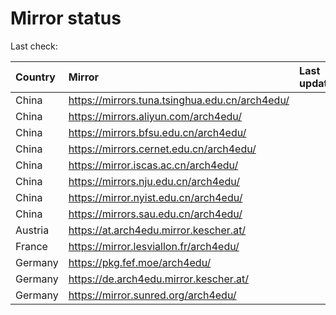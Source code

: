 <script src="./time.js"></script>
# Mirror status
Last check: <script type="text/javascript">localize(1726666036.025718);</script>

|Country|Mirror|Last update|
|:------|:-----|:----------|
|China|https://mirrors.tuna.tsinghua.edu.cn/arch4edu/|<script type="text/javascript">localize(1726641912);</script>|
|China|https://mirrors.aliyun.com/arch4edu/|<script type="text/javascript">localize(1726641912);</script>|
|China|https://mirrors.bfsu.edu.cn/arch4edu/|<script type="text/javascript">localize(1726598397);</script>|
|China|https://mirrors.cernet.edu.cn/arch4edu/|<script type="text/javascript">localize(1726641912);</script>|
|China|https://mirror.iscas.ac.cn/arch4edu/|<script type="text/javascript">localize(1726641912);</script>|
|China|https://mirrors.nju.edu.cn/arch4edu/|<script type="text/javascript">localize(1726555006);</script>|
|China|https://mirror.nyist.edu.cn/arch4edu/|<script type="text/javascript">localize(1726598397);</script>|
|China|https://mirrors.sau.edu.cn/arch4edu/|<script type="text/javascript">localize(1726641912);</script>|
|Austria|https://at.arch4edu.mirror.kescher.at/|<script type="text/javascript">localize(1726641912);</script>|
|France|https://mirror.lesviallon.fr/arch4edu/|<script type="text/javascript">localize(1726641912);</script>|
|Germany|https://pkg.fef.moe/arch4edu/|<script type="text/javascript">localize(1726641912);</script>|
|Germany|https://de.arch4edu.mirror.kescher.at/|<script type="text/javascript">localize(1726641912);</script>|
|Germany|https://mirror.sunred.org/arch4edu/|<script type="text/javascript">localize(1726641912);</script>|

<script src="./tablefilter/tablefilter.js"></script>
<script src="./table.js"></script>